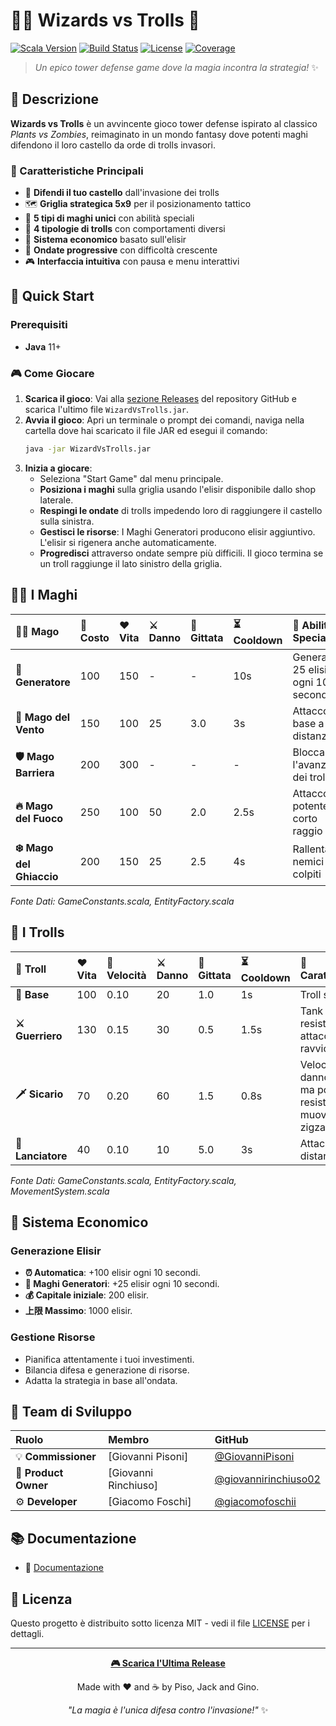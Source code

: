 # 🧙‍♂️ Wizards vs Trolls 👹

[![Scala Version](https://img.shields.io/badge/scala-3.3.6-red.svg)](https://www.scala-lang.org/)
[![Build Status](https://img.shields.io/badge/build-passing-brightgreen.svg)](https://github.com/)
[![License](https://img.shields.io/badge/license-MIT-blue.svg)](LICENSE)
[![Coverage](https://img.shields.io/badge/coverage-85%25-green.svg)](https://github.com/)

> *Un epico tower defense game dove la magia incontra la strategia!* ✨

## 📖 Descrizione

**Wizards vs Trolls** è un avvincente gioco tower defense ispirato al classico *Plants vs Zombies*, reimaginato in un mondo fantasy dove potenti maghi difendono il loro castello da orde di trolls invasori.

### 🎯 Caratteristiche Principali

- 🏰 **Difendi il tuo castello** dall'invasione dei trolls
- 🗺️ **Griglia strategica 5x9** per il posizionamento tattico
- 🧙 **5 tipi di maghi unici** con abilità speciali
- 👹 **4 tipologie di trolls** con comportamenti diversi
- 💎 **Sistema economico** basato sull'elisir
- 🌊 **Ondate progressive** con difficoltà crescente
- 🎮 **Interfaccia intuitiva** con pausa e menu interattivi

## 🚀 Quick Start

### Prerequisiti

- **Java** 11+

### 🎮 Come Giocare

1.  **Scarica il gioco**: Vai alla [sezione Releases](https://github.com/giacomofoschii/PPS-24-WvT/releases) del repository GitHub e scarica l'ultimo file `WizardVsTrolls.jar`.
2.  **Avvia il gioco**: Apri un terminale o prompt dei comandi, naviga nella cartella dove hai scaricato il file JAR ed esegui il comando:
    ```bash
    java -jar WizardVsTrolls.jar
    ```
3.  **Inizia a giocare**:
    * Seleziona "Start Game" dal menu principale.
    * **Posiziona i maghi** sulla griglia usando l'elisir disponibile dallo shop laterale.
    * **Respingi le ondate** di trolls impedendo loro di raggiungere il castello sulla sinistra.
    * **Gestisci le risorse**: I Maghi Generatori producono elisir aggiuntivo. L'elisir si rigenera anche automaticamente.
    * **Progredisci** attraverso ondate sempre più difficili. Il gioco termina se un troll raggiunge il lato sinistro della griglia.

## 🧙‍♂️ I Maghi

| 🧙‍♂️ Mago            | 💎 Costo | ❤️ Vita | ⚔️ Danno | 🎯 Gittata | ⏳ Cooldown | 📜 Abilità Speciale                     |
| :------------------- | :------- | :------ | :------- | :--------- | :--------- | :-------------------------------------- |
| **🔮 Generatore** | 100      | 150     | -        | -          | 10s        | Genera 25 elisir ogni 10 secondi      |
| **💨 Mago del Vento** | 150      | 100     | 25       | 3.0        | 3s         | Attacco base a distanza             |
| **🛡️ Mago Barriera** | 200      | 300     | -        | -          | -          | Blocca l'avanzata dei trolls          |
| **🔥 Mago del Fuoco** | 250      | 100     | 50       | 2.0        | 2.5s       | Attacco potente a corto raggio        |
| **❄️ Mago del Ghiaccio**| 200      | 150     | 25       | 2.5        | 4s         | Rallenta i nemici colpiti             |

_Fonte Dati: GameConstants.scala, EntityFactory.scala_

## 👹 I Trolls

| 👹 Troll        | ❤️ Vita | 🏃 Velocità | ⚔️ Danno | 🎯 Gittata | ⏳ Cooldown | 📜 Caratteristica                                        |
| :-------------- | :------ | :---------- | :------- | :--------- | :--------- |:---------------------------------------------------------|
| **👤 Base** | 100     | 0.10        | 20       | 1.0        | 1s         | Troll standard                                           |
| **⚔️ Guerriero** | 130     | 0.15        | 30       | 0.5        | 1.5s       | Tank resistente, attacco ravvicinato                     |
| **🗡️ Sicario** | 70      | 0.20        | 60       | 1.5        | 0.8s       | Veloce, danno alto ma poca resistenza, si muove a zigzag |
| **🏹 Lanciatore**| 40      | 0.10        | 10       | 5.0        | 3s         | Attacca dalla distanza                                   |

_Fonte Dati: GameConstants.scala, EntityFactory.scala, MovementSystem.scala_

## 💎 Sistema Economico

### Generazione Elisir

-   **⏰ Automatica**: +100 elisir ogni 10 secondi.
-   **🔮 Maghi Generatori**: +25 elisir ogni 10 secondi.
-   **💰 Capitale iniziale**: 200 elisir.
-   **上限 Massimo**: 1000 elisir.

### Gestione Risorse

-   Pianifica attentamente i tuoi investimenti.
-   Bilancia difesa e generazione di risorse.
-   Adatta la strategia in base all'ondata.

## 👥 Team di Sviluppo

| Ruolo                | Membro               | GitHub                                                           |
| :------------------- | :------------------- | :--------------------------------------------------------------- |
| 💡 **Commissioner** | [Giovanni Pisoni]    | [@GiovanniPisoni](https://github.com/GiovanniPisoni)             |
| 🎯 **Product Owner** | [Giovanni Rinchiuso] | [@giovannirinchiuso02](https://github.com/giovannirinchiuso02)   |
| ⚙️ **Developer** | [Giacomo Foschi]     | [@giacomofoschii](https://github.com/giacomofoschii)             |

## 📚 Documentazione

-   📖 [Documentazione](https://giacomofoschii.github.io/PPS-24-WvT/)

## 📄 Licenza

Questo progetto è distribuito sotto licenza MIT - vedi il file [LICENSE](LICENSE) per i dettagli.

---

<div align="center">

**[🎮 Scarica l'Ultima Release](https://github.com/giacomofoschii/PPS-24-WvT/releases)**

Made with ❤️ and ☕ by Piso, Jack and Gino.

*"La magia è l'unica difesa contro l'invasione!"* ✨

</div>